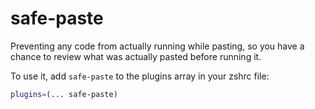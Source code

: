 # safe-paste

Preventing any code from actually running while pasting, so you have a chance to
review what was actually pasted before running it.

To use it, add `safe-paste` to the plugins array in your zshrc file:

```zsh
plugins=(... safe-paste)
```
